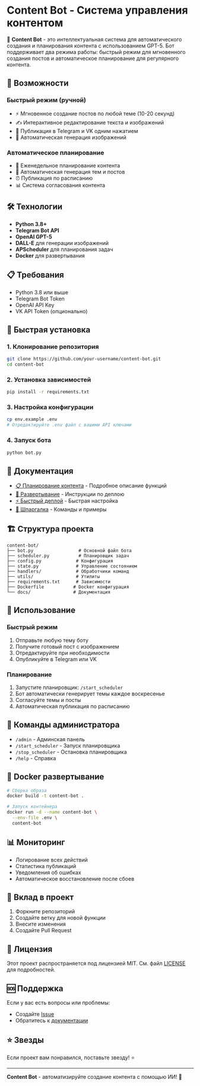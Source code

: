 # Content Bot - Система управления контентом

🤖 **Content Bot** - это интеллектуальная система для автоматического создания и планирования контента с использованием GPT-5. Бот поддерживает два режима работы: быстрый режим для мгновенного создания постов и автоматическое планирование для регулярного контента.

## 🚀 Возможности

### Быстрый режим (ручной)
- ⚡ Мгновенное создание постов по любой теме (10-20 секунд)
- ✍️ Интерактивное редактирование текста и изображений
- 📱 Публикация в Telegram и VK одним нажатием
- 🎨 Автоматическая генерация изображений

### Автоматическое планирование
- 📅 Еженедельное планирование контента
- 🤖 Автоматическая генерация тем и постов
- ⏰ Публикация по расписанию
- 📊 Система согласования контента

## 🛠️ Технологии

- **Python 3.8+**
- **Telegram Bot API**
- **OpenAI GPT-5**
- **DALL-E** для генерации изображений
- **APScheduler** для планирования задач
- **Docker** для развертывания

## 📋 Требования

- Python 3.8 или выше
- Telegram Bot Token
- OpenAI API Key
- VK API Token (опционально)

## 🚀 Быстрая установка

### 1. Клонирование репозитория
```bash
git clone https://github.com/your-username/content-bot.git
cd content-bot
```

### 2. Установка зависимостей
```bash
pip install -r requirements.txt
```

### 3. Настройка конфигурации
```bash
cp env.example .env
# Отредактируйте .env файл с вашими API ключами
```

### 4. Запуск бота
```bash
python bot.py
```

## 📖 Документация

- [📋 Планирование контента](CONTENT_PLANNING.md) - Подробное описание функций
- [🚀 Развертывание](DEPLOYMENT.md) - Инструкции по деплою
- [⚡ Быстрый деплой](MANUAL_DEPLOY.md) - Быстрая настройка
- [📝 Шпаргалка](CHEATSHEET.md) - Команды и примеры

## 🏗️ Структура проекта

```
content-bot/
├── bot.py                 # Основной файл бота
├── scheduler.py           # Планировщик задач
├── config.py             # Конфигурация
├── state.py              # Управление состоянием
├── handlers/             # Обработчики команд
├── utils/                # Утилиты
├── requirements.txt      # Зависимости
├── Dockerfile           # Docker конфигурация
└── docs/                # Документация
```

## 🎯 Использование

### Быстрый режим
1. Отправьте любую тему боту
2. Получите готовый пост с изображением
3. Отредактируйте при необходимости
4. Опубликуйте в Telegram или VK

### Планирование
1. Запустите планировщик: `/start_scheduler`
2. Бот автоматически генерирует темы каждое воскресенье
3. Согласуйте темы и посты
4. Автоматическая публикация по расписанию

## 🔧 Команды администратора

- `/admin` - Админская панель
- `/start_scheduler` - Запуск планировщика
- `/stop_scheduler` - Остановка планировщика
- `/help` - Справка

## 🐳 Docker развертывание

```bash
# Сборка образа
docker build -t content-bot .

# Запуск контейнера
docker run -d --name content-bot \
  --env-file .env \
  content-bot
```

## 📊 Мониторинг

- Логирование всех действий
- Статистика публикаций
- Уведомления об ошибках
- Автоматическое восстановление после сбоев

## 🤝 Вклад в проект

1. Форкните репозиторий
2. Создайте ветку для новой функции
3. Внесите изменения
4. Создайте Pull Request

## 📄 Лицензия

Этот проект распространяется под лицензией MIT. См. файл [LICENSE](LICENSE) для подробностей.

## 🆘 Поддержка

Если у вас есть вопросы или проблемы:
- Создайте [Issue](https://github.com/your-username/content-bot/issues)
- Обратитесь к [документации](CONTENT_PLANNING.md)

## ⭐ Звезды

Если проект вам понравился, поставьте звезду! ⭐

---

**Content Bot** - автоматизируйте создание контента с помощью ИИ! 🚀
